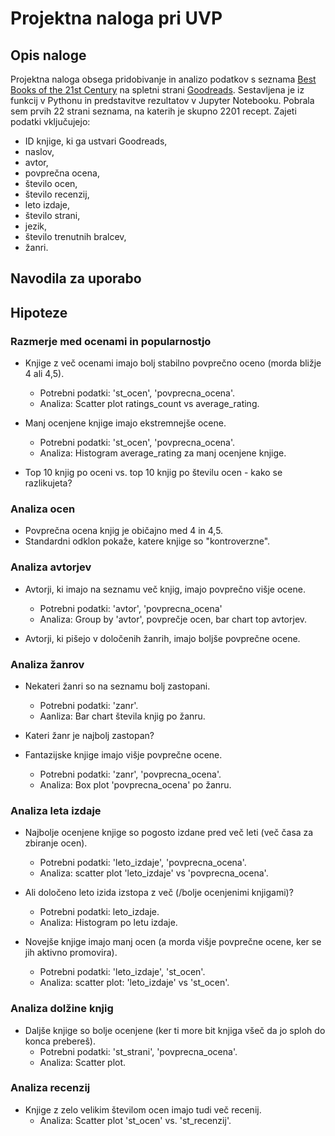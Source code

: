 # Projektna naloga pri UVP

## Opis naloge
Projektna naloga obsega pridobivanje in analizo podatkov s seznama [Best Books of the 21st Century](https://www.goodreads.com/list/show/7.Best_Books_of_the_21st_Century) na spletni strani [Goodreads](https://www.goodreads.com/).
Sestavljena je iz funkcij v Pythonu in predstavitve rezultatov v Jupyter Notebooku. Pobrala sem prvih 22 strani seznama, na katerih je skupno 2201 recept.
Zajeti podatki vključujejo:
* ID knjige, ki ga ustvari Goodreads,
* naslov,
* avtor,
* povprečna ocena,
* število ocen,
* število recenzij,
* leto izdaje,
* število strani,
* jezik,
* število trenutnih bralcev,
* žanri.

## Navodila za uporabo


## Hipoteze
### Razmerje med ocenami in popularnostjo
* Knjige z več ocenami imajo bolj stabilno povprečno oceno (morda bližje 4 ali 4,5).
    - Potrebni podatki: 'st_ocen', 'povprecna_ocena'.
    - Analiza: Scatter plot ratings_count vs average_rating.

* Manj ocenjene knjige imajo ekstremnejše ocene.
    - Potrebni podatki: 'st_ocen', 'povprecna_ocena'.
    - Analiza: Histogram average_rating za manj ocenjene knjige.

* Top 10 knjig po oceni vs. top 10 knjig po številu ocen - kako se razlikujeta?

### Analiza ocen
* Povprečna ocena knjig je običajno med 4 in 4,5.
* Standardni odklon pokaže, katere knjige so "kontroverzne".


### Analiza avtorjev
* Avtorji, ki imajo na seznamu več knjig, imajo povprečno višje ocene.
    - Potrebni podatki: 'avtor', 'povprecna_ocena'
    - Analiza: Group by 'avtor', povprečje ocen, bar chart top avtorjev.

* Avtorji, ki pišejo v določenih žanrih, imajo boljše povprečne ocene.

### Analiza žanrov
* Nekateri žanri so na seznamu bolj zastopani.
    - Potrebni podatki: 'zanr'.
    - Aanliza: Bar chart števila knjig po žanru.

* Kateri žanr je najbolj zastopan?

* Fantazijske knjige imajo višje povprečne ocene.
    - Potrebni podatki: 'zanr', 'povprecna_ocena'.
    - Analiza: Box plot 'povprecna_ocena' po žanru.

### Analiza leta izdaje
* Najbolje ocenjene knjige so pogosto izdane pred več leti (več časa za zbiranje ocen).
    - Potrebni podatki: 'leto_izdaje', 'povprecna_ocena'.
    - Analiza: scatter plot 'leto_izdaje' vs 'povprecna_ocena'.

* Ali določeno leto izida izstopa z več (/bolje ocenjenimi knjigami)?
    - Potrebni podatki: leto_izdaje.
    - Analiza: Histogram po letu izdaje.


* Novejše knjige imajo manj ocen (a morda višje povprečne ocene, ker se jih aktivno promovira).
    - Potrebni podatki: 'leto_izdaje', 'st_ocen'.
    - Analiza: scatter plot: 'leto_izdaje' vs 'st_ocen'.

### Analiza dolžine knjig
* Daljše knjige so bolje ocenjene (ker ti more bit knjiga všeč da jo sploh do konca prebereš).
    - Potrebni podatki: 'st_strani', 'povprecna_ocena'.
    - Analiza: Scatter plot.

### Analiza recenzij
* Knjige z zelo velikim številom ocen imajo tudi več recenij.
    - Analiza: Scatter plot 'st_ocen' vs. 'st_recenzij'.

 
